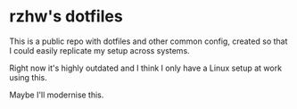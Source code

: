 # rzhw's dotfiles

This is a public repo with dotfiles and other common config, created so that I could easily replicate my setup across systems.

Right now it's highly outdated and I think I only have a Linux setup at work using this.

Maybe I'll modernise this.
